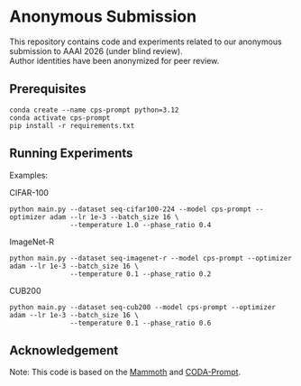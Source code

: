 # Anonymous Submission

This repository contains code and experiments related to our anonymous submission to AAAI 2026 (under blind review).  
Author identities have been anonymized for peer review.

## Prerequisites
```
conda create --name cps-prompt python=3.12
conda activate cps-prompt
pip install -r requirements.txt
```

## Running Experiments

Examples:

CIFAR-100
  ```
  python main.py --dataset seq-cifar100-224 --model cps-prompt --optimizer adam --lr 1e-3 --batch_size 16 \
                 --temperature 1.0 --phase_ratio 0.4
  ```
ImageNet-R
  ```
  python main.py --dataset seq-imagenet-r --model cps-prompt --optimizer adam --lr 1e-3 --batch_size 16 \
                 --temperature 0.1 --phase_ratio 0.2
  ```
CUB200
  ```
  python main.py --dataset seq-cub200 --model cps-prompt --optimizer adam --lr 1e-3 --batch_size 16 \
                 --temperature 0.1 --phase_ratio 0.6
  ```

## Acknowledgement
Note: This code is based on the [Mammoth](https://github.com/aimagelab/mammoth) and [CODA-Prompt](https://github.com/GT-RIPL/CODA-Prompt).